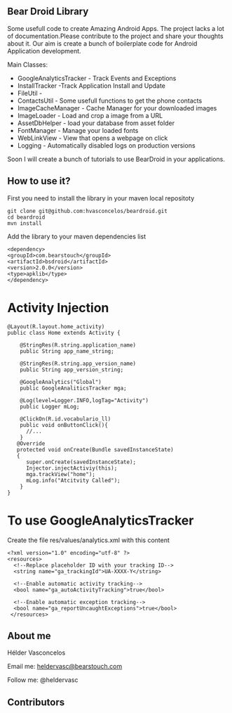 ## Bear Droid Library
Some usefull code to create Amazing Android Apps. 
The project lacks a lot of documentation.Please contribute to the project and share your thoughts about it. 
Our aim is create a bunch of boilerplate code for Android Application development.

Main Classes:

* GoogleAnalyticsTracker - Track Events and Exceptions
* InstallTracker -Track Application Install and Update
* FileUtil -
* ContactsUtil - Some usefull functions to get the phone contacts
* ImageCacheManager - Cache Manager for your downloaded images
* ImageLoader - Load and crop a image from a URL
* AssetDbHelper - load your database from asset folder
* FontManager - Manage your loaded fonts
* WebLinkView - View that opens a webpage on click
* Logging - Automatically disabled logs on production versions

Soon I will create a bunch of tutorials to use BearDroid in your applications.

## How to use it?
First you need to install the library in your maven local repositoty

    git clone git@github.com:hvasconcelos/beardroid.git
    cd beardroid
    mvn install
  
Add the library to your maven dependencies list 

    <dependency>
    <groupId>com.bearstouch</groupId>
    <artifactId>bsdroid</artifactId>
    <version>2.0.0</version>
    <type>apklib</type>
    </dependency>  

# Activity Injection

    @Layout(R.layout.home_activity)
    public class Home extends Activity {

	    @StringRes(R.string.application_name)
	    public String app_name_string;
    
	    @StringRes(R.string.app_version_name)
	    public String app_version_string;
	
	    @GoogleAnalytics("Global")
	    public GoogleAnaliticsTracker mga;
	
	    @Log(level=Logger.INFO,logTag="Activity")
	    public Logger mLog;
		
	    @ClickOn(R.id.vocabulario_ll)
	    public void onButtonClick(){
	      //...
	    }
	   @Override
       protected void onCreate(Bundle savedInstanceState)
       {	  
	      super.onCreate(savedInstanceState);
	      Injector.injectActiviy(this);
          mga.trackView("home");
          mLog.info("Atcitvity Called");
        }
    }

# To use GoogleAnalyticsTracker

Create the file res/values/analytics.xml with this content

    <?xml version="1.0" encoding="utf-8" ?>
    <resources>
      <!--Replace placeholder ID with your tracking ID-->
      <string name="ga_trackingId">UA-XXXX-Y</string>

      <!--Enable automatic activity tracking-->
      <bool name="ga_autoActivityTracking">true</bool>

      <!--Enable automatic exception tracking-->
      <bool name="ga_reportUncaughtExceptions">true</bool>
     </resources>
     
## About me

Hélder Vasconcelos

Email me: heldervasc@bearstouch.com

Follow me: @heldervasc

## Contributors

